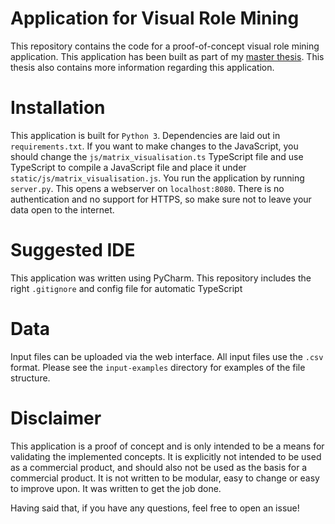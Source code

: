 # Application for Visual Role Mining
This repository contains the code for a proof-of-concept visual role mining application. This application has been built as part of my [master thesis](https://essay.utwente.nl/76341/). This thesis also contains more information regarding this application.

# Installation
This application is built for `Python 3`. Dependencies are laid out in `requirements.txt`. If you want to make changes to the JavaScript, you should change the `js/matrix_visualisation.ts` TypeScript file and use TypeScript to compile a JavaScript file and place it under `static/js/matrix_visualisation.js`. You run the application by running `server.py`. This opens a webserver on `localhost:8080`. There is no authentication and no support for HTTPS, so make sure not to leave your data open to the internet.

# Suggested IDE
This application was written using PyCharm. This repository includes the right `.gitignore` and config file for automatic TypeScript 

# Data
Input files can be uploaded via the web interface. All input files use the `.csv` format. Please see the `input-examples` directory for examples of the file structure.

# Disclaimer
This application is a proof of concept and is only intended to be a means for validating the implemented concepts. It is explicitly not intended to be used as a commercial product, and should also not be used as the basis for a commercial product. It is not written to be modular, easy to change or easy to improve upon. It was written to get the job done.

Having said that, if you have any questions, feel free to open an issue!
